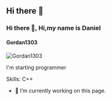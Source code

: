 ## Hi there 👋

### Hi there 👋, Hi,my name is Daniel
#### Gordan1303
![Gordan1303](https://user-images.githubusercontent.com/74038190/225813708-98b745f2-7d22-48cf-9150-083f1b00d6c9.gifovs.github.io/github-profile-readme-generator/images/banner.png)

I'm starting programmer 

Skills: С++

- 🔭 I’m currently working on this page. 





<!--
**Myva254/Myva254** is a ✨ _special_ ✨ repository because its `README.md` (this file) appears on your GitHub profile.

Here are some ideas to get you started:

- 🔭 I’m currently working on ...
- 🌱 I’m currently learning ...
- 👯 I’m looking to collaborate on ...
- 🤔 I’m looking for help with ...
- 💬 Ask me about ...
- 📫 How to reach me: ...
- 😄 Pronouns: ...
- ⚡ Fun fact: ...
-->
